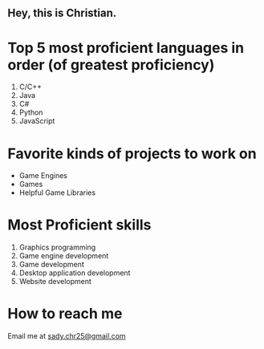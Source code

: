 ## Hey, this is Christian.

# Top 5 most proficient languages in order (of greatest proficiency)
1. C/C++
2. Java
3. C#
4. Python
5. JavaScript

# Favorite kinds of projects to work on
* Game Engines
* Games
* Helpful Game Libraries

# Most Proficient skills
1. Graphics programming
2. Game engine development
3. Game development
4. Desktop application development
5. Website development

# How to reach me
Email me at sady.chr25@gmail.com

<!--
**christiansadykbayevdigipen/christiansadykbayevdigipen** is a ✨ _special_ ✨ repository because its `README.md` (this file) appears on your GitHub profile.

Here are some ideas to get you started:

- 🔭 I’m currently working on ...
- 🌱 I’m currently learning ...
- 👯 I’m looking to collaborate on ...
- 🤔 I’m looking for help with ...
- 💬 Ask me about ...
- 📫 How to reach me: ...
- 😄 Pronouns: ...
- ⚡ Fun fact: ...
-->
